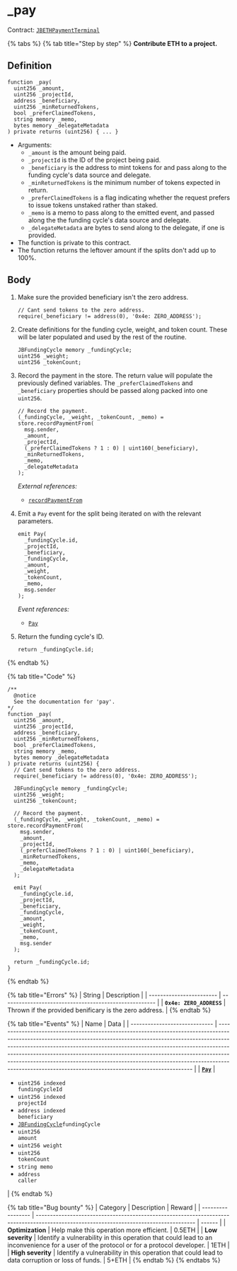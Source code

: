 # \_pay

Contract: [`JBETHPaymentTerminal`](../)​‌

{% tabs %}
{% tab title="Step by step" %}
**Contribute ETH to a project.**

## Definition

```solidity
function _pay(
  uint256 _amount,
  uint256 _projectId,
  address _beneficiary,
  uint256 _minReturnedTokens,
  bool _preferClaimedTokens,
  string memory _memo,
  bytes memory _delegateMetadata
) private returns (uint256) { ... }
```

* Arguments:
  * `_amount` is the amount being paid.
  * `_projectId` is the ID of the project being paid.
  * `_beneficiary` is the address to mint tokens for and pass along to the funding cycle's data source and delegate.
  * `_minReturnedTokens` is the minimum number of tokens expected in return.
  * `_preferClaimedTokens` is a flag indicating whether the request prefers to issue tokens unstaked rather than staked.
  * `_memo` is a memo to pass along to the emitted event, and passed along the the funding cycle's data source and delegate.
  * `_delegateMetadata` are bytes to send along to the delegate, if one is provided.
* The function is private to this contract.
* The function returns the leftover amount if the splits don't add up to 100%.

## Body

1.  Make sure the provided beneficiary isn't the zero address.

    ```solidity
    // Cant send tokens to the zero address.
    require(_beneficiary != address(0), '0x4e: ZERO_ADDRESS');
    ```
2.  Create definitions for the funding cycle, weight, and token count. These will be later populated and used by the rest of the routine.

    ```solidity
    JBFundingCycle memory _fundingCycle;
    uint256 _weight;
    uint256 _tokenCount;
    ```
3.  Record the payment in the store. The return value will populate the previously defined variables. The `_preferClaimedTokens` and `_beneficiary` properties should be passed along packed into one `uint256`.

    ```solidity
    // Record the payment.
    (_fundingCycle, _weight, _tokenCount, _memo) = store.recordPaymentFrom(
      msg.sender,
      _amount,
      _projectId,
      (_preferClaimedTokens ? 1 : 0) | uint160(_beneficiary),
      _minReturnedTokens,
      _memo,
      _delegateMetadata
    );
    ```

    _External references:_

    * [`recordPaymentFrom`](../../jbethpaymentterminalstore/write/recordpaymentfrom.md)
4.  Emit a `Pay` event for the split being iterated on with the relevant parameters.

    ```solidity
    emit Pay(
      _fundingCycle.id,
      _projectId,
      _beneficiary,
      _fundingCycle,
      _amount,
      _weight,
      _tokenCount,
      _memo,
      msg.sender
    );
    ```

    _Event references:_

    * [`Pay`](../events/pay.md)
5.  Return the funding cycle's ID.

    ```solidity
    return _fundingCycle.id;
    ```
{% endtab %}

{% tab title="Code" %}
```solidity
/**
  @notice
  See the documentation for 'pay'.
*/
function _pay(
  uint256 _amount,
  uint256 _projectId,
  address _beneficiary,
  uint256 _minReturnedTokens,
  bool _preferClaimedTokens,
  string memory _memo,
  bytes memory _delegateMetadata
) private returns (uint256) {
  // Cant send tokens to the zero address.
  require(_beneficiary != address(0), '0x4e: ZERO_ADDRESS');

  JBFundingCycle memory _fundingCycle;
  uint256 _weight;
  uint256 _tokenCount;

  // Record the payment.
  (_fundingCycle, _weight, _tokenCount, _memo) = store.recordPaymentFrom(
    msg.sender,
    _amount,
    _projectId,
    (_preferClaimedTokens ? 1 : 0) | uint160(_beneficiary),
    _minReturnedTokens,
    _memo,
    _delegateMetadata
  );

  emit Pay(
    _fundingCycle.id,
    _projectId,
    _beneficiary,
    _fundingCycle,
    _amount,
    _weight,
    _tokenCount,
    _memo,
    msg.sender
  );

  return _fundingCycle.id;
}
```
{% endtab %}

{% tab title="Errors" %}
| String                   | Description                                            |
| ------------------------ | ------------------------------------------------------ |
| **`0x4e: ZERO_ADDRESS`** | Thrown if the provided benificary is the zero address. |
{% endtab %}

{% tab title="Events" %}
| Name                          | Data                                                                                                                                                                                                                                                                                                                                                                                                                                                                        |
| ----------------------------- | --------------------------------------------------------------------------------------------------------------------------------------------------------------------------------------------------------------------------------------------------------------------------------------------------------------------------------------------------------------------------------------------------------------------------------------------------------------------------- |
| [**`Pay`**](../events/pay.md) | <ul><li><code>uint256 indexed fundingCycleId</code></li><li><code>uint256 indexed projectId</code></li><li><code>address indexed beneficiary</code></li><li><a href="../../../../data-structures/jbfundingcycle.md"><code>JBFundingCycle</code></a><code>fundingCycle</code></li><li><code>uint256 amount</code></li><li><code>uint256 weight</code></li><li><code>uint256 tokenCount</code></li><li><code>string memo</code></li><li><code>address caller</code></li></ul> |
{% endtab %}

{% tab title="Bug bounty" %}
| Category          | Description                                                                                                                            | Reward |
| ----------------- | -------------------------------------------------------------------------------------------------------------------------------------- | ------ |
| **Optimization**  | Help make this operation more efficient.                                                                                               | 0.5ETH |
| **Low severity**  | Identify a vulnerability in this operation that could lead to an inconvenience for a user of the protocol or for a protocol developer. | 1ETH   |
| **High severity** | Identify a vulnerability in this operation that could lead to data corruption or loss of funds.                                        | 5+ETH  |
{% endtab %}
{% endtabs %}
